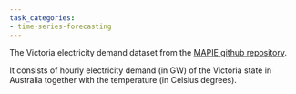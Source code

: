 ```yaml
---
task_categories:
- time-series-forecasting
---
```

The Victoria electricity demand dataset from the [MAPIE github repository](https://github.com/scikit-learn-contrib/MAPIE/tree/master/examples/data). 

It consists of hourly electricity demand (in GW)
of the Victoria state in Australia together with the temperature
(in Celsius degrees). 
